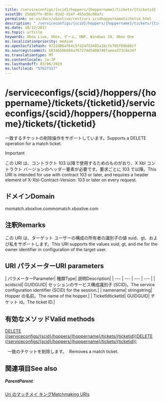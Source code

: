 ```yaml
---
title: /serviceconfigs/{scid}/hoppers/{hoppername}/tickets/{ticketid}
assetID: 25deb7fe-859c-01d2-d14f-455a36c08a7c
permalink: en-us/docs/xboxlive/rest/uri-scidhoppernameticketid.html
description: " /serviceconfigs/{scid}/hoppers/{hoppername}/tickets/{ticketid}"
ms.date: 10/12/2017
ms.topic: article
keywords: Xbox Live, Xbox, ゲーム, UWP, Windows 10, Xbox One
ms.localizationpriority: medium
ms.openlocfilehash: 9722d06af64c5fd24f53485a1bcfe765f89b08cf
ms.sourcegitcommit: b034650b684a767274d5d88746faeea373c8e34f
ms.translationtype: MT
ms.contentlocale: ja-JP
ms.lasthandoff: 03/06/2019
ms.locfileid: "57627317"
---
```

# <a name="serviceconfigsscidhoppershoppernameticketsticketid"></a><span data-ttu-id="f6e07-104">/serviceconfigs/{scid}/hoppers/{hoppername}/tickets/{ticketid}</span><span class="sxs-lookup"><span data-stu-id="f6e07-104">/serviceconfigs/{scid}/hoppers/{hoppername}/tickets/{ticketid}</span></span>

<span data-ttu-id="f6e07-105">一致するチケットの削除操作をサポートしています。</span><span class="sxs-lookup"><span data-stu-id="f6e07-105">Supports a DELETE operation for a match ticket.</span></span>

> [!IMPORTANT]
> <span data-ttu-id="f6e07-106">この URI は、コントラクト 103 以降で使用するためのものがおり、X Xbl コントラクト バージョンのヘッダー要素が必要です。要求ごとに 103 で以降。</span><span class="sxs-lookup"><span data-stu-id="f6e07-106">This URI is intended for use with contract 103 or later, and requires a header element of X-Xbl-Contract-Version: 103 or later on every request.</span></span>

<a id="ID4ER"></a>


## <a name="domain"></a><span data-ttu-id="f6e07-107">ドメイン</span><span class="sxs-lookup"><span data-stu-id="f6e07-107">Domain</span></span>
<span data-ttu-id="f6e07-108">momatch.xboxlive.com</span><span class="sxs-lookup"><span data-stu-id="f6e07-108">momatch.xboxlive.com</span></span>  
<a id="ID4EW"></a>


## <a name="remarks"></a><span data-ttu-id="f6e07-109">注釈</span><span class="sxs-lookup"><span data-stu-id="f6e07-109">Remarks</span></span>
<span data-ttu-id="f6e07-110">この URI は、ターゲット ユーザーの構成の所有者の識別子の値 xuid、gt、および私をサポートします。</span><span class="sxs-lookup"><span data-stu-id="f6e07-110">This URI supports the values xuid, gt, and me for the owner identifier in configuration of the target user.</span></span>  
<a id="ID4E2"></a>


## <a name="uri-parameters"></a><span data-ttu-id="f6e07-111">URI パラメーター</span><span class="sxs-lookup"><span data-stu-id="f6e07-111">URI parameters</span></span>

| <span data-ttu-id="f6e07-112">パラメーター</span><span class="sxs-lookup"><span data-stu-id="f6e07-112">Parameter</span></span>| <span data-ttu-id="f6e07-113">種類</span><span class="sxs-lookup"><span data-stu-id="f6e07-113">Type</span></span>| <span data-ttu-id="f6e07-114">説明</span><span class="sxs-lookup"><span data-stu-id="f6e07-114">Description</span></span>|
| --- | --- | --- | --- |
| <span data-ttu-id="f6e07-115">scid</span><span class="sxs-lookup"><span data-stu-id="f6e07-115">scid</span></span>| <span data-ttu-id="f6e07-116">GUID</span><span class="sxs-lookup"><span data-stu-id="f6e07-116">GUID</span></span>| <span data-ttu-id="f6e07-117">セッションのサービス構成識別子 (SCID)。</span><span class="sxs-lookup"><span data-stu-id="f6e07-117">The service configuration identifier (SCID) for the session.</span></span>|
| <span data-ttu-id="f6e07-118">name</span><span class="sxs-lookup"><span data-stu-id="f6e07-118">name</span></span>| <span data-ttu-id="f6e07-119">string</span><span class="sxs-lookup"><span data-stu-id="f6e07-119">string</span></span>| <span data-ttu-id="f6e07-120">Hopper の名前。</span><span class="sxs-lookup"><span data-stu-id="f6e07-120">The name of the hopper.</span></span>|
| <span data-ttu-id="f6e07-121">TicketId</span><span class="sxs-lookup"><span data-stu-id="f6e07-121">ticketId</span></span>| <span data-ttu-id="f6e07-122">GUID</span><span class="sxs-lookup"><span data-stu-id="f6e07-122">GUID</span></span>| <span data-ttu-id="f6e07-123">チケット id。</span><span class="sxs-lookup"><span data-stu-id="f6e07-123">The ticket ID.</span></span>|

<a id="ID4EJC"></a>


## <a name="valid-methods"></a><span data-ttu-id="f6e07-124">有効なメソッド</span><span class="sxs-lookup"><span data-stu-id="f6e07-124">Valid methods</span></span>

[<span data-ttu-id="f6e07-125">DELETE (/serviceconfigs/{scid}/hoppers/{hoppername}/tickets/{ticketid})</span><span class="sxs-lookup"><span data-stu-id="f6e07-125">DELETE (/serviceconfigs/{scid}/hoppers/{hoppername}/tickets/{ticketid})</span></span>](uri-scidhoppernameticketiddelete.md)

<span data-ttu-id="f6e07-126">&nbsp;&nbsp;一致のチケットを削除します。</span><span class="sxs-lookup"><span data-stu-id="f6e07-126">&nbsp;&nbsp;Removes a match ticket.</span></span>

<a id="ID4ETC"></a>


## <a name="see-also"></a><span data-ttu-id="f6e07-127">関連項目</span><span class="sxs-lookup"><span data-stu-id="f6e07-127">See also</span></span>

<a id="ID4EVC"></a>


##### <a name="parent"></a><span data-ttu-id="f6e07-128">Parent</span><span class="sxs-lookup"><span data-stu-id="f6e07-128">Parent</span></span>  

[<span data-ttu-id="f6e07-129">Uri のマッチメイ キング</span><span class="sxs-lookup"><span data-stu-id="f6e07-129">Matchmaking URIs</span></span>](atoc-reference-matchtickets.md)
